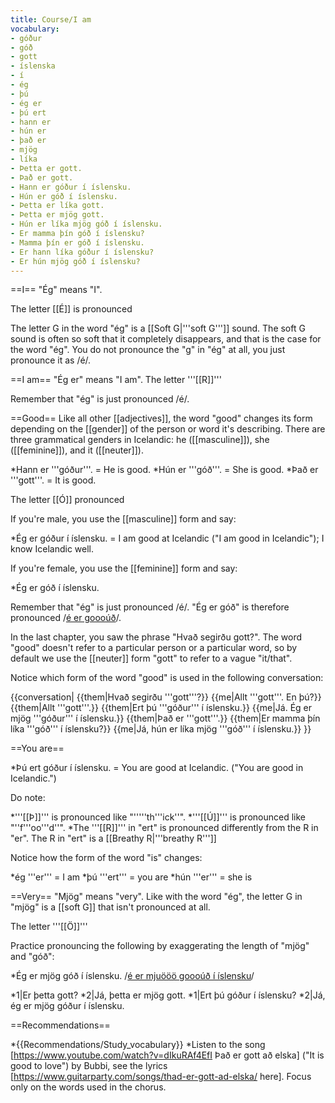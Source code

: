 ```yaml
---
title: Course/I am
vocabulary:
- góður
- góð
- gott
- íslenska
- í
- ég
- þú
- ég er
- þú ert
- hann er
- hún er
- það er
- mjög
- líka
- Þetta er gott.
- Það er gott.
- Hann er góður í íslensku.
- Hún er góð í íslensku.
- Þetta er líka gott.
- Þetta er mjög gott.
- Hún er líka mjög góð í íslensku.
- Er mamma þín góð í íslensku?
- Mamma þín er góð í íslensku.
- Er hann líka góður í íslensku?
- Er hún mjög góð í íslensku?
---
```


==I==
"Ég" means "I".

The letter [[É]] is pronounced <Audio src="iD48.mp3" inline/>. It is not a single sound but two, being pronounced like "yeah" in English.

The letter G in the word "ég" is a [[Soft G|'''soft G''']] sound. The soft G sound is often so soft that it completely disappears, and that is the case for the word "ég". You do not pronounce the "g" in "ég" at all, you just pronounce it as /é/.

==I am==
"Ég er" means "I am". The letter '''[[R]]''' <Audio src="SpJM.mp3" inline/> is pronounced by tapping the roof of your mouth once quickly with the tongue, like the American pronunciation of ''au'''t'''umn'' or ''be'''tt'''er''.

Remember that "ég" is just pronounced /é/.

==Good==
Like all other [[adjectives]], the word "good" changes its form depending on the [[gender]] of the person or word it's describing. There are three grammatical genders in Icelandic: he ([[masculine]]), she ([[feminine]]), and it ([[neuter]]).

*Hann er '''góður'''. = He is good.
*Hún er '''góð'''. = She is good.
*Það er '''gott'''. = It is good.

The letter [[Ó]] pronounced <Audio src="UKe9.mp3" inline/>, like in the English "''g'''oa'''l''". Ó is pronounced as a sequence of two sounds: "[[o]][[ú]]". In both "góð" and "góður" it's a [[long sound]], and it's better to exaggerate the length of long sounds rather than making them too short.

If you're male, you use the [[masculine]] form and say:

*Ég er góður í íslensku. = I am good at Icelandic ("I am good in Icelandic"); I know Icelandic well.

If you're female, you use the [[feminine]] form and say:

*Ég er góð í íslensku.

Remember that "ég" is just pronounced /é/. "Ég er góð" is therefore pronounced /<u>é er goooúð</u>/.

In the last chapter, you saw the phrase "Hvað segirðu gott?". The word "good" doesn't refer to a particular person or a particular word, so by default we use the [[neuter]] form "gott" to refer to a vague "it/that".

Notice which form of the word "good" is used in the following conversation:

{{conversation|
{{them|Hvað segirðu '''gott'''?}}
{{me|Allt '''gott'''. En þú?}}
{{them|Allt '''gott'''.}}
{{them|Ert þú '''góður''' í íslensku.}}
{{me|Já. Ég er mjög '''góður''' í íslensku.}}
{{them|Það er '''gott'''.}}
{{them|Er mamma þín líka '''góð''' í íslensku?}}
{{me|Já, hún er líka mjög '''góð''' í íslensku.}}
}}

==You are==

*Þú ert góður í íslensku. = You are good at Icelandic. ("You are good in Icelandic.")

Do note:

*'''[[Þ]]''' is pronounced like "'''''th'''ick''".
*'''[[Ú]]''' is pronounced like "''f'''oo'''d''".
*The '''[[R]]''' in "ert" is pronounced differently from the R in "er". The R in "ert" is a [[Breathy R|'''breathy R''']] <Audio src="iZyO.mp3" inline/>. It may sound more similar to an S than an R at first, but it is an R sound. To pronounce it, do the following: Start with the '''''r''''' sound in the American '''''r'''ed''. Keep your tongue in that position. Then blow air over the tip of your tongue.

Notice how the form of the word "is" changes:

*ég '''er''' = I am
*þú '''ert''' = you are
*hún '''er''' = she is

==Very==
"Mjög" means "very". Like with the word "ég", the letter G in "mjög" is a [[soft G]] that isn't pronounced at all.

The letter '''[[Ö]]''' <Audio src=" 3AF6.mp3" inline/>is pronounced similarly to the English ''b'''i'''rd'' or ''n'''u'''rse'', but you do have to make your mouth circle-shaped and you have to pronounce it in the front of your mouth. In the word "mjög" it's a very long sound, and you should exaggerate its length. Since the G is silent, you can imagine it being written /mjööö/.

Practice pronouncing the following by exaggerating the length of "mjög" and "góð":

*Ég er mjög góð í íslensku. /<u>é er mjuööö goooúð í íslensku</u>/

*1|Er þetta gott?
*2|Já, þetta er mjög gott.
*1|Ert þú góður í íslensku?
*2|Já, ég er mjög góður í íslensku.

==Recommendations==

*{{Recommendations/Study_vocabulary}}
*Listen to the song [https://www.youtube.com/watch?v=dIkuRAf4EfI Það er gott að elska] ("It is good to love") by Bubbi, see the lyrics [https://www.guitarparty.com/songs/thad-er-gott-ad-elska/ here]. Focus only on the words used in the chorus.
